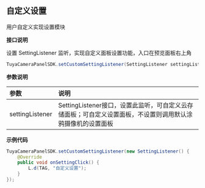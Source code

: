 ## 自定义设置

用户自定义实现设置模块

**接口说明**

设置 SettingListener 监听，实现自定义面板设置功能，入口在预览面板右上角

```java
TuyaCameraPanelSDK.setCustomSettingListener(SettingListener settingListener);
```

 **参数说明**

| 参数            | 说明                                                         |
| :-------------- | :----------------------------------------------------------- |
| settingListener | SettingListener接口，设置此监听，可自定义云存储面板；可自定义设置面板，不设置则调用默认涂鸦摄像机的设置面板 |

**示例代码**

```java
TuyaCameraPanelSDK.setCustomSettingListener(new SettingListener() {
    @Override
    public void onSettingClick() {
        L.d(TAG, "自定义设置");
    }
});
```
